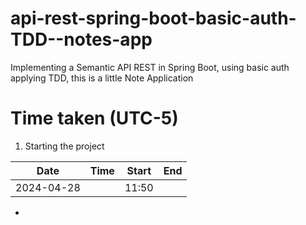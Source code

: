 # api-rest-spring-boot-basic-auth-TDD--notes-app

Implementing a Semantic API REST in Spring Boot, using basic auth applying TDD, this is a little Note Application

# Time taken (UTC-5)

1. Starting the project

| Date       | Time | Start | End |
|------------|------|-------|-----|
| 2024-04-28 |      | 11:50 |     |

- 
